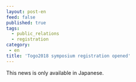 ```yaml
---
layout: post-en
feed: false
published: true
tags:
  - public_relations
  - registration
category:
 - en
title: 'Togo2018 symposium registration opened'
---
```

This news is only available in Japanese.
